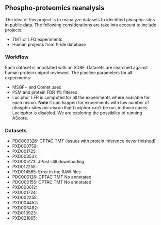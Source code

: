 ## Phospho-proteomics reanalysis

The idea of this project is to reanalyze datasets to identified phospho-sites in public data. The following considerations are take into account to include projects: 

- TMT or LFQ experiments. 
- Human projects from Pride database


### Workflow 

Each dataset is annotated with an SDRF. Datasets are searched against human protein uniprot reviewed. The pipeline parameters for all experiments: 

- MSGF+ and Comet used
- PSM and protein FDR 1% filtered
- Luciphor LFR is computed for all the experiments where available for each msrun. **Note** It can happen for experiments with low number of phospho-sites per msrun that Luciphor can't be run, in those cases Luciophor is disabled. We are exploring the possibility of running AScore.


### Datasets

- PDC000326: CPTAC TMT (issues with protein inference never finished)
- PXD000759: 
- PXD001725:     
- PXD003531:    
- PXD005173: JPost still downloading     
- PXD012255: 
- PXD014565: Error in the RAW files
- PDC000126: CPTAC TMT No annotated
- PDC000155: CPTAC TMT No annotated
- PXD000612:
- PXD001724:
- PXD002255:
- PXD004452:
- PXD006482:
- PXD013923:
- PXD021865:

